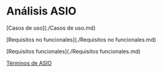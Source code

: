 # Análisis ASIO



[Casos de uso](./Casos de uso.md)

[Requisitos no funcionales](./Requisitos no funcionales.md)

[Requisitos funcionales](./Requisitos funcionales.md)

[Términos de ASIO](./Términos.md)